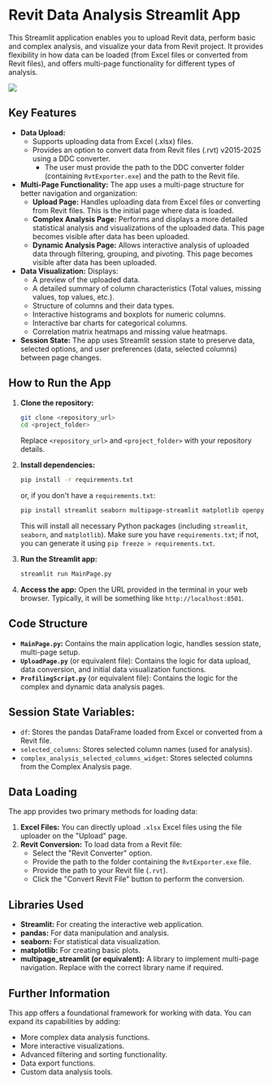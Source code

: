 # Revit Data Analysis Streamlit App

This Streamlit application enables you to upload Revit data, perform basic and complex analysis, and visualize your data from Revit project. It provides flexibility in how data can be loaded (from Excel files or converted from Revit files), and offers multi-page functionality for different types of analysis.

[![](https://datadrivenconstruction.io/wp-content/uploads/2025/02/DataDrivenConstruction-Revit-data-analyse.jpg)](https://datadrivenconstruction.io/wp-content/uploads/2025/02/DataDrivenConstruction-Revit-data-analyse.jpg)

## Key Features

*   **Data Upload:**
    *   Supports uploading data from Excel (.xlsx) files.
    *   Provides an option to convert data from Revit files (.rvt) v2015-2025 using a DDC converter.
        *   The user must provide the path to the DDC converter folder (containing `RvtExporter.exe`) and the path to the Revit file.
*   **Multi-Page Functionality:** The app uses a multi-page structure for better navigation and organization:
    *   **Upload Page:** Handles uploading data from Excel files or converting from Revit files. This is the initial page where data is loaded.
    *   **Complex Analysis Page:** Performs and displays a more detailed statistical analysis and visualizations of the uploaded data. This page becomes visible after data has been uploaded.
    *   **Dynamic Analysis Page:** Allows interactive analysis of uploaded data through filtering, grouping, and pivoting. This page becomes visible after data has been uploaded.
*   **Data Visualization:** Displays:
    *   A preview of the uploaded data.
    *   A detailed summary of column characteristics (Total values, missing values, top values, etc.).
    *   Structure of columns and their data types.
    *   Interactive histograms and boxplots for numeric columns.
    *   Interactive bar charts for categorical columns.
    *   Correlation matrix heatmaps and missing value heatmaps.
*   **Session State:** The app uses Streamlit session state to preserve data, selected options, and user preferences (data, selected columns) between page changes.

## How to Run the App

1.  **Clone the repository:**

    ```bash
    git clone <repository_url>
    cd <project_folder>
    ```
    Replace `<repository_url>` and `<project_folder>` with your repository details.
2.  **Install dependencies:**

    ```bash
    pip install -r requirements.txt
    ```
    or, if you don't have a `requirements.txt`:
    ```bash
    pip install streamlit seaborn multipage-streamlit matplotlib openpyxl
    ```
    This will install all necessary Python packages (including `streamlit`, `seaborn`, and `matplotlib`). Make sure you have `requirements.txt`; if not, you can generate it using `pip freeze > requirements.txt`.
3.  **Run the Streamlit app:**

    ```bash
    streamlit run MainPage.py
    ```

4.  **Access the app:** Open the URL provided in the terminal in your web browser. Typically, it will be something like `http://localhost:8501`.

## Code Structure

*   **`MainPage.py`:** Contains the main application logic, handles session state, multi-page setup.
*   **`UploadPage.py`** (or equivalent file): Contains the logic for data upload, data conversion, and initial data visualization functions.
*   **`ProfilingScript.py`** (or equivalent file): Contains the logic for the complex and dynamic data analysis pages.

## Session State Variables:

*   `df`: Stores the pandas DataFrame loaded from Excel or converted from a Revit file.
*   `selected_columns`: Stores selected column names (used for analysis).
*   `complex_analysis_selected_columns_widget`: Stores selected columns from the Complex Analysis page.

## Data Loading

The app provides two primary methods for loading data:

1.  **Excel Files:** You can directly upload `.xlsx` Excel files using the file uploader on the "Upload" page.
2.  **Revit Conversion:** To load data from a Revit file:
    *   Select the "Revit Converter" option.
    *   Provide the path to the folder containing the `RvtExporter.exe` file.
    *   Provide the path to your Revit file (`.rvt`).
    *   Click the "Convert Revit File" button to perform the conversion.

## Libraries Used

*   **Streamlit:** For creating the interactive web application.
*   **pandas:** For data manipulation and analysis.
*   **seaborn:** For statistical data visualization.
*   **matplotlib:** For creating basic plots.
*   **multipage_streamlit (or equivalent):** A library to implement multi-page navigation. Replace with the correct library name if required.

## Further Information

This app offers a foundational framework for working with data. You can expand its capabilities by adding:

*   More complex data analysis functions.
*   More interactive visualizations.
*   Advanced filtering and sorting functionality.
*   Data export functions.
*   Custom data analysis tools.
